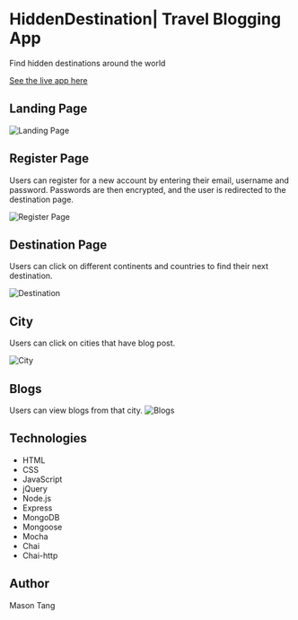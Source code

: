 # HiddenDestination| Travel Blogging App

Find hidden destinations around the world

[See the live app here](https://hiddendestination.com/)

## Landing Page

![Landing Page](/public/images/ScreenShots/landing.jpg)

## Register Page
Users can register for a new account by entering their email, username and password. Passwords are then encrypted, and the user is redirected to the destination page.

![Register Page](/public/images/ScreenShots/register.jpg)

## Destination Page
Users can click on different continents and countries to find their next destination.

![Destination](public/images/ScreenShots/destination.jpg)

## City
Users can click on cities that have blog post.

![City](public/images/ScreenShots/city.jpg) 

## Blogs
Users can view blogs from that city.
![Blogs](public/images/ScreenShots/blog.jpg)

## Technologies
* HTML
* CSS
* JavaScript
* jQuery
* Node.js
* Express
* MongoDB
* Mongoose
* Mocha
* Chai
* Chai-http

## Author
Mason Tang
